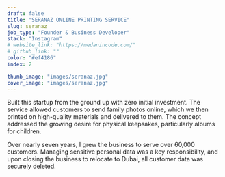 ```yaml
---
draft: false
title: "SERANAZ ONLINE PRINTING SERVICE"
slug: seranaz
job_type: "Founder & Business Developer"
stack: "Instagram"
# website_link: "https://medanincode.com/"
# github_link: ""
color: "#ef4186"
index: 2

thumb_image: "images/seranaz.jpg"
cover_image: "images/seranaz.jpg"
---
```


Built this startup from the ground up with zero initial investment. The service allowed customers to send family photos online, which we then printed on high-quality materials and delivered to them. The concept addressed the growing desire for physical keepsakes, particularly albums for children. 

Over nearly seven years, I grew the business to serve over 60,000 customers. Managing sensitive personal data was a key responsibility, and upon closing the business to relocate to Dubai, all customer data was securely deleted.